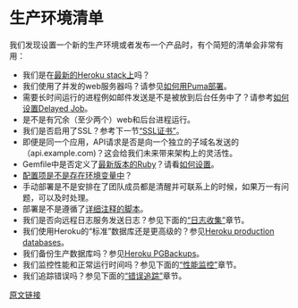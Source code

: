 # 生产环境清单

我们发现设置一个新的生产环境或者发布一个产品时，有个简短的清单会非常有用：

- 我们是在[最新的Heroku stack上](https://devcenter.heroku.com/articles/stack)吗？
- 我们使用了并发的web服务器吗？请参见[如何用Puma部署](https://devcenter.heroku.com/articles/deploying-rails-applications-with-the-puma-web-server)。
- 需要长时间运行的进程例如邮件发送是不是被放到后台任务中了？请参考[如何设置Delayed Job](https://devcenter.heroku.com/articles/production-check#production-tier-database)。
- 是不是有冗余（至少两个）web和后台进程运行。
- 我们是否启用了SSL？参考下一节[“SSL证书”](https://thoughtbot.com/playbook/production/ssl-certificates)。
- 即便是同一个应用，API请求是否是向一个独立的子域名发送的（api.example.com)？这会给我们未来带来架构上的灵活性。
- Gemfile中是否定义了[最新版本的Ruby](https://www.ruby-lang.org/en/downloads/)？请看[如何设置](http://bundler.io/v1.11/gemfile_ruby.html)。
- [配置项是不是存在环境变量中](http://12factor.net/config)？
- 手动部署是不是安排在了团队成员都是清醒并可联系上的时候，如果万一有问题，可以及时处理。
- 部署是不是遵循了[详细注释的脚本](https://github.com/thoughtbot/guides/tree/master/protocol/rails#deploy)。
- 我们是否向远程日志服务发送日志？参见下面的[“日志收集”](https://thoughtbot.com/playbook/production/log-collection)章节。
- 我们使用Heroku的“标准”数据库还是更高级的？参见[Heroku production databases](https://devcenter.heroku.com/articles/poduction-check#production-tier-database)。
- 我们备份生产数据库吗？参见[Heroku PGBackups](https://devcenter.heroku.com/articles/heroku-postgres-backups)。
- 我们监控性能和正常运行时间吗？参见下面的[“性能监控”](https://thoughtbot.com/playbook/production/performance-monitoring)章节。
- 我们追踪错误吗？参见下面的[“错误追踪”](https://thoughtbot.com/playbook/production/error-tracking)章节。

[原文链接](https://thoughtbot.com/playbook/production/production-checklist)
